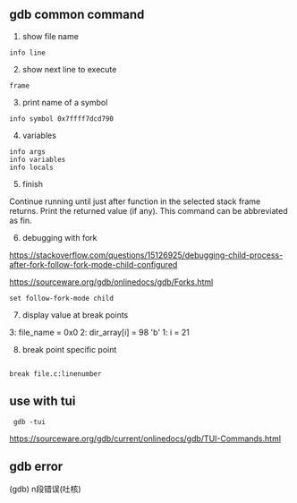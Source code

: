 
##  gdb common command

1. show file name

``` shell
info line
```

2. show next line to execute

``` shell
frame
```


3. print name of a symbol

``` shell
info symbol 0x7ffff7dcd790
```


4. variables

``` shell
info args
info variables
info locals
```


5. finish

Continue running until just after function in the selected stack frame returns. Print the returned value (if any). This command can be abbreviated as fin.




6. debugging with fork


 https://stackoverflow.com/questions/15126925/debugging-child-process-after-fork-follow-fork-mode-child-configured

https://sourceware.org/gdb/onlinedocs/gdb/Forks.html


``` shell
set follow-fork-mode child
```



7. display value at break points

3: file_name = 0x0
2: dir_array[i]	= 98 'b'
1: i = 21


8. break point specific point
``` shell

break file.c:linenumber

```
 ## use with tui


``` shell
 gdb -tui
 ```

 https://sourceware.org/gdb/current/onlinedocs/gdb/TUI-Commands.html




 ## gdb error


 (gdb) n段错误(吐核)

